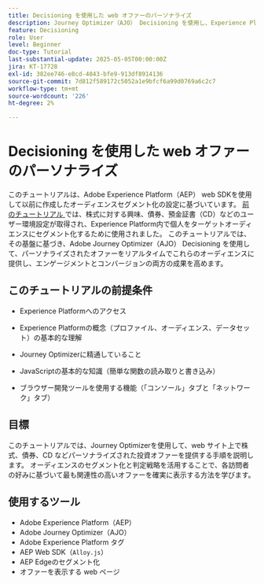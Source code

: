 ```yaml
---
title: Decisioning を使用した web オファーのパーソナライズ
description: Journey Optimizer（AJO） Decisioning を使用し、Experience Platform（AEP）に組み込まれたオーディエンスセグメント化を活用して、パーソナライズされたオファーを web ページで提供する方法を説明します。
feature: Decisioning
role: User
level: Beginner
doc-type: Tutorial
last-substantial-update: 2025-05-05T00:00:00Z
jira: KT-17728
exl-id: 382ee746-e8cd-4843-bfe9-913df8914136
source-git-commit: 7d812f589172c5052a1e9bfcf6a99d0769a6c2c7
workflow-type: tm+mt
source-wordcount: '226'
ht-degree: 2%

---
```


# Decisioning を使用した web オファーのパーソナライズ

このチュートリアルは、Adobe Experience Platform（AEP） web SDKを使用して以前に作成したオーディエンスセグメント化の設定に基づいています。 [ 前のチュートリアル ](https://experienceleague.adobe.com/ja/docs/journey-optimizer-learn/create-audiences-using-web-sdk/introduction) では、株式に対する興味、債券、預金証書（CD）などのユーザー環境設定が取得され、Experience Platform内で個人をターゲットオーディエンスにセグメント化するために使用されました。 このチュートリアルでは、その基盤に基づき、Adobe Journey Optimizer（AJO） Decisioning を使用して、パーソナライズされたオファーをリアルタイムでこれらのオーディエンスに提供し、エンゲージメントとコンバージョンの両方の成果を高めます。


## このチュートリアルの前提条件

* Experience Platformへのアクセス

* Experience Platformの概念（プロファイル、オーディエンス、データセット）の基本的な理解

* Journey Optimizerに精通していること

* JavaScriptの基本的な知識（簡単な関数の読み取りと書き込み）

* ブラウザー開発ツールを使用する機能（「コンソール」タブと「ネットワーク」タブ）


## 目標

このチュートリアルでは、Journey Optimizerを使用して、web サイト上で株式、債券、CD などパーソナライズされた投資オファーを提供する手順を説明します。 オーディエンスのセグメント化と判定戦略を活用することで、各訪問者の好みに基づいて最も関連性の高いオファーを確実に表示する方法を学びます。

## 使用するツール

* Adobe Experience Platform（AEP）
* Adobe Journey Optimizer（AJO）
* Adobe Experience Platform タグ
* AEP Web SDK（`Alloy.js`）
* AEP Edgeのセグメント化
* オファーを表示する web ページ

